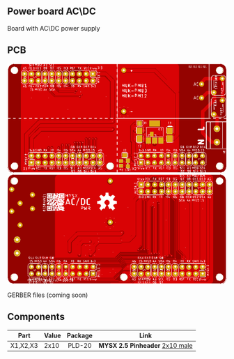 ## Power board AC\DC

Board with AC\DC power supply

## PCB
![TOP](images/pcb_rev0_top.png) ![Bottom](images/pcb_rev0_bottom.png)

GERBER files (coming soon)

## Components

|Part|Value|Package|Link|
|----|----|:----:|----|
X1,X2,X3   |2x10                |PLD-20|**MYSX 2.5 Pinheader** [2x10 male](http://ali.pub/3063a0 ) 

